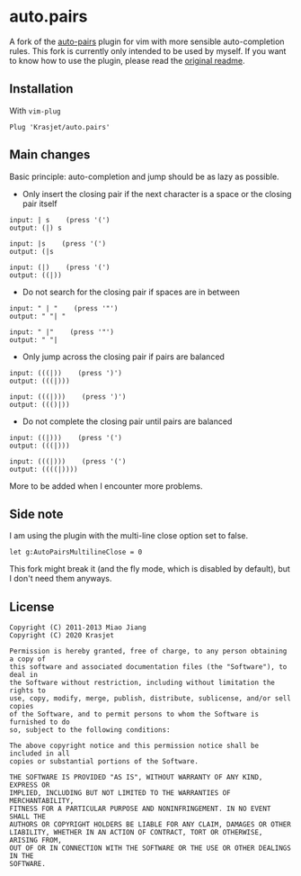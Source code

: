# auto.pairs

A fork of the [auto-pairs](https://github.com/jiangmiao/auto-pairs) plugin for vim with more sensible auto-completion rules. This fork is currently only intended to be used by myself. If you want to know how to use the plugin, please read the [original readme](https://github.com/jiangmiao/auto-pairs).

## Installation

With `vim-plug`

```vim
Plug 'Krasjet/auto.pairs'
```

## Main changes

Basic principle: auto-completion and jump should be as lazy as possible.

- Only insert the closing pair if the next character is a space or the closing pair itself
```
input: | s    (press '(')
output: (|) s

input: |s    (press '(')
output: (|s

input: (|)    (press '(')
output: ((|))
```

- Do not search for the closing pair if spaces are in between
```
input: " | "    (press '"')
output: " "| "

input: " |"    (press '"')
output: " "|
```

- Only jump across the closing pair if pairs are balanced
```
input: (((|))    (press ')')
output: (((|)))

input: (((|)))    (press ')')
output: ((()|))
```

- Do not complete the closing pair until pairs are balanced
```
input: ((|)))    (press '(')
output: (((|)))

input: (((|)))    (press '(')
output: ((((|))))
```

More to be added when I encounter more problems.

## Side note

I am using the plugin with the multi-line close option set to false.

```vim
let g:AutoPairsMultilineClose = 0
```

This fork might break it (and the fly mode, which is disabled by default), but I don't need them anyways.

## License

```
Copyright (C) 2011-2013 Miao Jiang
Copyright (C) 2020 Krasjet

Permission is hereby granted, free of charge, to any person obtaining a copy of
this software and associated documentation files (the "Software"), to deal in
the Software without restriction, including without limitation the rights to
use, copy, modify, merge, publish, distribute, sublicense, and/or sell copies
of the Software, and to permit persons to whom the Software is furnished to do
so, subject to the following conditions:

The above copyright notice and this permission notice shall be included in all
copies or substantial portions of the Software.

THE SOFTWARE IS PROVIDED "AS IS", WITHOUT WARRANTY OF ANY KIND, EXPRESS OR
IMPLIED, INCLUDING BUT NOT LIMITED TO THE WARRANTIES OF MERCHANTABILITY,
FITNESS FOR A PARTICULAR PURPOSE AND NONINFRINGEMENT. IN NO EVENT SHALL THE
AUTHORS OR COPYRIGHT HOLDERS BE LIABLE FOR ANY CLAIM, DAMAGES OR OTHER
LIABILITY, WHETHER IN AN ACTION OF CONTRACT, TORT OR OTHERWISE, ARISING FROM,
OUT OF OR IN CONNECTION WITH THE SOFTWARE OR THE USE OR OTHER DEALINGS IN THE
SOFTWARE.
```
